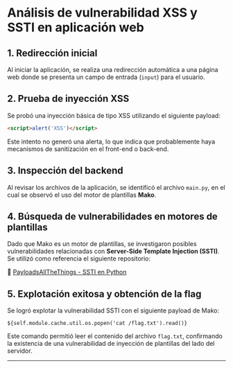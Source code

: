 # Análisis de vulnerabilidad XSS y SSTI en aplicación web

## 1. Redirección inicial

Al iniciar la aplicación, se realiza una redirección automática a una página web donde se presenta un campo de entrada (`input`) para el usuario.

## 2. Prueba de inyección XSS

Se probó una inyección básica de tipo XSS utilizando el siguiente payload:

```html
<script>alert('XSS')</script>
```

Este intento no generó una alerta, lo que indica que probablemente haya mecanismos de sanitización en el front-end o back-end.

## 3. Inspección del backend

Al revisar los archivos de la aplicación, se identificó el archivo `main.py`, en el cual se observó el uso del motor de plantillas **Mako**.

## 4. Búsqueda de vulnerabilidades en motores de plantillas

Dado que Mako es un motor de plantillas, se investigaron posibles vulnerabilidades relacionadas con **Server-Side Template Injection (SSTI)**. Se utilizó como referencia el siguiente repositorio:

🔗 [PayloadsAllTheThings - SSTI en Python](https://github.com/swisskyrepo/PayloadsAllTheThings/blob/master/Server%20Side%20Template%20Injection/Python.md)

## 5. Explotación exitosa y obtención de la flag

Se logró explotar la vulnerabilidad SSTI con el siguiente payload de Mako:

```mako
${self.module.cache.util.os.popen('cat /flag.txt').read()}
```

Este comando permitió leer el contenido del archivo `flag.txt`, confirmando la existencia de una vulnerabilidad de inyección de plantillas del lado del servidor.

---
